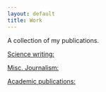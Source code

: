 ```yaml
---
layout: default
title: Work
---
```


A collection of my publications. 

<u> Science writing:</u>


<u> Misc. Journalism:</u>


<u> Academic publications:</u>
